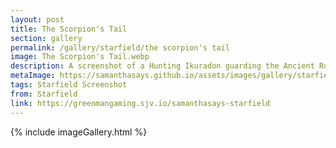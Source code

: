 ```yaml
---
layout: post
title: The Scorpion's Tail
section: gallery
permalink: /gallery/starfield/the scorpion's tail
image: The Scorpion's Tail.webp
description: A screenshot of a Hunting Ikuradon guarding the Ancient Ruins on Hyla II from Starfield, taken by Samantha Says.
metaImage: https://samanthasays.github.io/assets/images/gallery/starfield/The Scorpion's Tail.webp
tags: Starfield Screenshot
from: Starfield
link: https://greenmangaming.sjv.io/samanthasays-starfield
---
```

{% include imageGallery.html %}